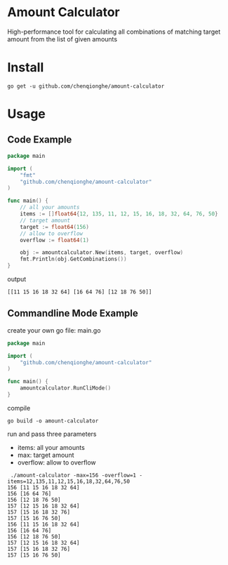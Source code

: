 # Amount Calculator
High-performance tool for calculating all combinations of matching target amount from the list of given amounts


# Install

```
go get -u github.com/chenqionghe/amount-calculator
```


# Usage
##  Code Example

```go
package main

import (
	"fmt"
	"github.com/chenqionghe/amount-calculator"
)

func main() {
	// all your amounts
	items := []float64{12, 135, 11, 12, 15, 16, 18, 32, 64, 76, 50}
	// target amount
	target := float64(156)
	// allow to overflow
	overflow := float64(1)

	obj := amountcalculator.New(items, target, overflow)
	fmt.Println(obj.GetCombinations())
}

``` 
output
```
[[11 15 16 18 32 64] [16 64 76] [12 18 76 50]]
```





## Commandline Mode Example
create your own go file: main.go
```go
package main

import (
	"github.com/chenqionghe/amount-calculator"
)

func main() {
	amountcalculator.RunCliMode()
}
```
compile
```
go build -o amount-calculator
```
run and pass three parameters
* items: all your amounts
* max: target amount
* overflow: allow to overflow
```shell
 ./amount-calculator -max=156 -overflow=1 -items=12,135,11,12,15,16,18,32,64,76,50
156 [11 15 16 18 32 64]
156 [16 64 76]
156 [12 18 76 50]
157 [12 15 16 18 32 64]
157 [15 16 18 32 76]
157 [15 16 76 50]
156 [11 15 16 18 32 64]
156 [16 64 76]
156 [12 18 76 50]
157 [12 15 16 18 32 64]
157 [15 16 18 32 76]
157 [15 16 76 50]
```